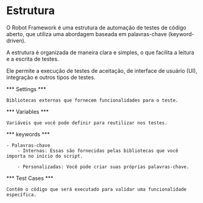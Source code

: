 # Estrutura

O Robot Framework é uma estrutura de automação de testes de código aberto, que utiliza uma abordagem baseada em palavras-chave (keyword-driven). 

A estrutura é organizada de maneira clara e simples, o que facilita a leitura e a escrita de testes. 

Ele permite a execução de testes de aceitação, de interface de usuário (UI), integração e outros tipos de testes.

*** Settings ***

    Bibliotecas externas que fornecem funcionalidades para o teste.

*** Variables ***

    Variáveis que você pode definir para reutilizar nos testes.

*** keywords ***

    - Palavras-chave 
        - Internas: Essas são fornecidas pelas bibliotecas que você importa no início do script.
    
        - Personalizadas: Você pode criar suas próprias palavras-chave.

*** Test Cases ***

    Contêm o código que será executado para validar uma funcionalidade específica. 